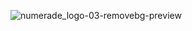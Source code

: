 ![numerade_logo-03-removebg-preview](https://github.com/nthnlgmz/imgs/assets/143614589/364565c6-e485-4075-b52b-9325afa521b3)
